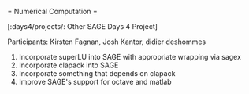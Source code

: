 = Numerical Computation =

[:days4/projects/: Other SAGE Days 4 Project]

Participants: Kirsten Fagnan, Josh Kantor, didier deshommes

  1. Incorporate superLU into SAGE with appropriate wrapping via sagex
  1. Incorporate clapack into SAGE
  1. Incorporate something that depends on clapack
  1. Improve SAGE's support for octave and matlab
